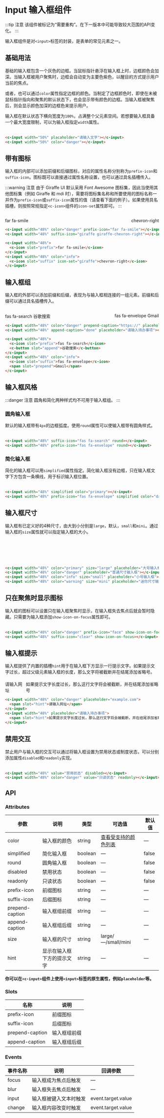 # Input 输入框组件

:::tip 注意
该组件被标记为“需要重构”。在下一版本中可能导致较大范围的API变化。
:::

输入框组件是对`<input>`标签的封装，是表单的常见元素之一。

## 基础用法

基础的输入框包含一个灰色的边框。当鼠标指针悬浮在输入框上时，边框颜色会加深。当输入框被用户聚焦时，边框会自动变为主要色紫色，以醒目的方式提示用户当前的焦点。

或者，也可以通过`color`属性指定边框的颜色。当制定了边框颜色时，即使在未被鼠标指针指向和聚焦的默认状态下，也会显示带有颜色的边框。当输入框被聚焦后，则会显示颜色加深的边框色来提示用户。

输入框在默认状态下横向宽度为`100%`，占满整个父元素空间。若想要输入框具备一个最大宽度限制，可以为输入框指定`width`属性。

<div style="display: flex; justify-content: space-between; margin-top: 20px;">
  <c-input width="48%" placaholder="请输入文字"></c-input>
  <c-input width="48%" color="danger"></c-input>
</div>

```html
<c-input width="50%" placaholder="请输入文字"></c-input>
<c-input width="50%" color="danger"></c-input>
```

## 带有图标

输入框的内部可以添加前缀和后缀图标，对应的属性名称分别称为`prefix-icon`和`suffix-icon`。图标既可以直接通过属性名称设置，也可以通过具名插槽传入。

:::warning 注意
由于 Giraffe UI 默认采用 Font Awesome 图标集，因此当使用其他图标集（例如 Giraffe 和 mdi 时），需要将图标集名称和所要使用的图标名称一并作为`prefix-icon`或`suffix-icon`属性的值（请查看下面的例子）。如果使用具名插槽，则按照常规指定`<c-icon>`组件的`icon-set`属性即可。
:::

<div style="display: flex; justify-content: space-between; margin-top: 20px;">
  <c-input width="48%" color="danger" prefix-icon="far fa-smile"></c-input>
  <c-input width="48%" suffix-icon="giraffe giraffe-chevron-right"></c-input>
</div>
<div style="display: flex; justify-content: space-between; margin-top: 10px;">
  <c-input width="48%">
    <c-icon slot="prefix">far fa-smile</c-icon>
  </c-input>
  <c-input width="48%" color="info">
    <c-icon slot="suffix" icon-set="giraffe">chevron-right</c-icon>
  </c-input>
</div>

```html
<c-input width="48%" color="danger" prefix-icon="far fa-smile"></c-input>
<c-input width="48%" suffix-icon="giraffe giraffe-chevron-right"></c-input>

<c-input width="48%">
  <c-icon slot="prefix">far fa-smile</c-icon>
</c-input>
<c-input width="48%" color="info">
  <c-icon slot="suffix" icon-set="giraffe">chevron-right</c-icon>
</c-input>
```

## 输入框组

输入框的外部可以添加前缀和后缀，表现为与输入框相连接的一组元素。前缀和后缀可以通过具名插槽传入。

<div style="display: flex; justify-content: space-between; margin-top: 20px;">
  <c-input width="48%" color="danger" prepend-caption="https://" placeholder="example.com"></c-input>
  <c-input width="48%" append-caption="done" placeholder="请输入待办事项"></c-input>
</div>
<div style="display: flex; justify-content: space-between; margin-top: 10px;">
  <c-input width="48%">
    <c-icon slot="prefix">fas fa-search</c-icon>
    <c-button slot="append">谷歌搜索</c-button>
  </c-input>
  <c-input width="48%" color="info">
    <c-icon slot="suffix">fas fa-envelope</c-icon>
    <span slot="prepend">Gmail</span>
  </c-input>
</div>

```html
<c-input width="48%" color="danger" prepend-caption="https://" placeholder="example.com"></c-input>
<c-input width="48%" append-caption="done" placeholder="请输入待办事项"></c-input>

<c-input width="48%">
  <c-icon slot="prefix">fas fa-search</c-icon>
  <c-button slot="append">谷歌搜索</c-button>
</c-input>
<c-input width="48%" color="info">
  <c-icon slot="suffix">fas fa-envelope</c-icon>
  <span slot="prepend">Gmail</span>
</c-input>
```

## 输入框风格

:::danger 注意
圆角和简化两种样式均不可用于输入框组。
:::

### 圆角输入框

默认的输入框带有`4px`的边框弧度。使用`round`属性可以使输入框带有圆角样式。

<div style="display: flex; justify-content: space-between; margin-top: 20px;">
  <c-input width="48%" suffix-icon="giraffe giraffe-close" round></c-input>
  <c-input width="48%" prefix-icon="fas fa-envelope" round></c-input>
</div>

```html
<c-input width="48%" suffix-icon="fas fa-search" round></c-input>
<c-input width="48%" prefix-icon="fas fa-envelope" round></c-input>
```

### 简化输入框

简化的输入框可以用`simplified`属性指定。简化输入框没有边框，只在输入框文字下方包含一条横线，用于标识输入框位置。

<div style="display: flex; justify-content: space-between; margin-top: 20px;">
  <c-input width="48%" simplified color="primary"></c-input>
  <c-input width="48%" prefix-icon="fas fa-envelope" simplified color="danger"></c-input>
</div>

```html
<c-input width="48%" simplified color="primary"></c-input>
<c-input width="48%" prefix-icon="fas fa-envelope" simplified color="danger"></c-input>
```

## 输入框尺寸

输入框有已定义好的4种尺寸，由大到小分别是`large`，默认，`small`和`mini`。通过输入框的`size`属性就可以指定输入框的大小。

<div style="margin-top: 20px">
  <c-input style="margin-bottom: 10px" width="48%" color="primary" size="large" placeholder="大号输入框"></c-input><br>
  <c-input style="margin-bottom: 10px" width="48%" color="danger" placeholder="普通尺寸输入框"></c-input><br>
  <c-input style="margin-bottom: 10px" width="48%" color="info" size="small" placeholder="小号输入框"></c-input><br>
  <c-input width="48%" color="warning" size="mini" placeholder="迷你尺寸输入框"></c-input><br>
</div>

```html
<c-input width="48%" color="primary" size="large" placeholder="大号输入框"></c-input><br>
<c-input width="48%" color="danger" placeholder="普通尺寸输入框"></c-input><br>
<c-input width="48%" color="info" size="small" placeholder="小号输入框"></c-input><br>
<c-input width="48%" color="warning" size="mini" placeholder="迷你尺寸输入框"></c-input><br>
```

## 只在聚焦时显示图标

输入框的图标可以设置只在输入框聚焦时显示，在输入框失去焦点后就会暂时隐藏。只需要为输入框添加`show-icon-on-focus`属性即可。

<div style="display: flex; justify-content: space-between; margin-top: 20px;">
  <c-input width="48%" color="danger" prefix-icon="face" show-icon-on-focus></c-input>
  <c-input width="48%" suffix-icon="clear" show-icon-on-focus></c-input>
</div>

```html
<c-input width="48%" color="danger" prefix-icon="face" show-icon-on-focus></c-input>
<c-input width="48%" suffix-icon="clear" show-icon-on-focus></c-input>
```

## 输入框提示 <Badge text="下一版本" type="tip"/>

输入框提供了内置的插槽`hint`用于在输入框下方显示一行提示文字。如果提示文字过长，超过父级元素输入框的长度，那么文字将被截断并在结尾添加省略号。

<div style="display: flex; justify-content: space-between; margin-top: 20px;">
  <c-input width="48%" color="danger" placeholder="example.com">
    <span slot="hint">请输入网址</span>
  </c-input>
  <c-input width="48%" placeholder="请输入待办事项">
    <span slot="hint">如果提示文字长度过长，那么这行文字将会被截断，并在结尾添加省略号</span>
  </c-input>
</div>

```html
<c-input width="48%" color="danger" placeholder="example.com">
  <span slot="hint">请输入网址</span>
</c-input>
<c-input width="48%" placeholder="请输入待办事项">
  <span slot="hint">如果提示文字长度过长，那么这行文字将会被截断，并在结尾添加省略号</span>
</c-input>
```


## 禁用交互

禁止用户与输入框的交互可以通过将输入框设置为禁用状态或制度状态，可以分别添加属性`disabled`和`readonly`实现。

<div style="display: flex; justify-content: space-between; margin-top: 20px;">
  <c-input width="48%" value="禁用状态" disabled></c-input>
  <c-input width="48%" color="danger" value="只读状态" readonly></c-input>
</div>

```html
<c-input width="48%" value="禁用状态" disabled></c-input>
<c-input width="48%" color="danger" value="只读状态" readonly></c-input>
```

## API

### Attributes
| 参数      | 说明          | 类型      | 可选值                           | 默认值  |
|---------- |-------------- |---------- |-------------------------------- |-------- |
| color | 输入框的颜色 | string | [查看受支持的颜色列表](color.md) | — |
| simplified | 简化输入框 | boolean | — | false |
| round | 圆角输入框 | boolean | — | false |
| disabled | 禁用状态 | boolean | — | false |
| readonly | 只读状态 | boolean | — | false |
| prefix-icon | 前缀图标 | string | — | — |
| suffix-icon | 后缀图标 | string | — | — |
| prepend-caption | 输入框组前缀 | string | — | — |
| append-caption | 输入框组后缀 | string | — | — |
| size | 输入框的尺寸 | string | large/—/small/mini | — |
| hint | 显示在输入框下方的提示文字 | string | — | — |

**你可以在`<c-input>`组件上使用`<input>`标签的原生属性，例如`placeholder`等。**

### Slots
| 名称 | 说明                |
|------|--------------------|
| prefix-icon | 前缀图标 | string | — | — |
| suffix-icon | 后缀图标 | string | — | — |
| prepend-caption | 输入框组前缀 | string | — | — |
| append-caption | 输入框组后缀 | string | — | — |

### Events

| 事件名称 | 说明 | 回调参数 |
|---------- |-------- |---------- |
| focus | 输入框成为焦点后触发 | — |
| blur | 输入框失去焦点后触发 | — |
| input | 输入框被键入文本时触发 | event.target.value |
| change | 输入框内容改变时触发 | event.target.value |
